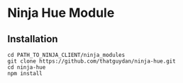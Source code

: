 Ninja Hue Module
===

## Installation
```
cd PATH_TO_NINJA_CLIENT/ninja_modules
git clone https://github.com/thatguydan/ninja-hue.git
cd ninja-hue
npm install
```